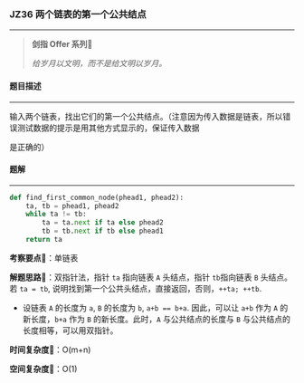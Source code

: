 ### JZ36 两个链表的第一个公共结点

---



> **剑指 Offer 系列**🌟
>
> *给岁月以文明，而不是给文明以岁月。*



#### 题目描述

---

输入两个链表，找出它们的第一个公共结点。（注意因为传入数据是链表，所以错误测试数据的提示是用其他方式显示的，保证传入数据

是正确的）



#### 题解

---

```python
def find_first_common_node(phead1, phead2):
    ta, tb = phead1, phead2
    while ta != tb:
        ta = ta.next if ta else phead2
        tb = tb.next if tb else phead1
    return ta
```



**考察要点**🍥：单链表

**解题思路**🍬：双指针法，指针 `ta` 指向链表 `A` 头结点，指针 `tb`指向链表 `B` 头结点。若 `ta = tb`, 说明找到第一个公共头结点，直接返回，否则，`++ta; ++tb`.

- 设链表 `A` 的长度为 `a`, `B` 的长度为 `b`, `a+b == b+a`. 因此，可以让 `a+b` 作为 `A` 的新长度，`b+a` 作为 `B` 的新长度。此时，`A` 与公共结点的长度与 `B` 与公共结点的长度相等，可以用双指针。



**时间复杂度**🍉：O(m+n)

**空间复杂度**🍭：O(1)

